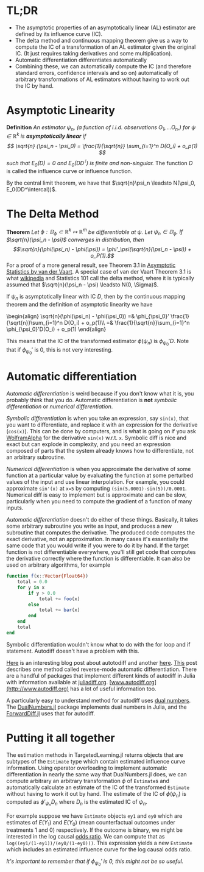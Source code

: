 <script type="text/javascript"
  src="https://cdn.mathjax.org/mathjax/latest/MathJax.js?config=TeX-AMS-MML_HTMLorMML">
  MathJax.Hub.Config({
    tex2jax: {inlineMath: [['$','$'], ['\\(','\\)']]},
              processEnvironments: true
             }
  );
</script>

# TL;DR

* The asymptotic properties of an asymptotically linear (AL) estimator are defined by its influence curve (IC).
* The delta method and continuous mapping theorem give us a way to compute the IC of a transformation of an AL estimator given the original IC. (It just requires taking derivatives and some multiplication).
* Automatic differentiation differentiates automatically
* Combining these, we can automatically compute the IC (and therefore standard errors, confidence intervals and so on) automatically of arbitrary transformations of AL estimators without having to work out the IC by hand.

# Asymptotic Linearity

__Definition__ *An estimator $\psi_n$, (a function of i.i.d. observations $O_1, \ldots O_n$,) for $\psi \in \mathbb{R}^k$ is **asymptotically linear** if
$$
\sqrt{n} (\psi_n - \psi_0) = \frac{1}{\sqrt{n}} \sum_{i=1}^n D(O_i) + o_p(1)
$$
such that $E_0(D)=0$ and $E_0(DD^\intercal)$ is finite and non-singular.* The function $D$ is called the influence curve or influence function. 

By the central limit theorem, we have that $\sqrt{n}\psi_n \leadsto N(\psi_0, E_0(DD^\intercal))$.

# The Delta Method

__Theorem__ *Let $\phi: \mathbb{D}_\phi \subset \mathbb{R}^k \mapsto \mathbb{R}^m$ be differentiable at $\psi$.* 
*Let $\psi_n \in \mathbb{D}_\phi$.*
*If $\sqrt{n}(\psi_n - \psi)$ converges in distribution, then $$\sqrt{n}(\phi(\psi_n) - \phi(\psi)) = \phi'_\psi(\sqrt{n}(\psi_n - \psi)) + o_P(1).$$*
For a proof of a more general result, see Theorem 3.1 in [Asymptotic Statistics by van der Vaart](http://www.cambridge.org/rs/academic/subjects/statistics-probability/statistical-theory-and-methods/asymptotic-statistics?format=PB). A special case of van der Vaart Theorem 3.1 is what [wikipedia](https://en.wikipedia.org/wiki/Delta_method) and Statistics 101 call the delta method, where it is typically assumed that $\sqrt{n}(\psi_n - \psi) \leadsto N(0, \Sigma)$. 

If $\psi_n$ is asymptotically linear with IC $D$, then by the continuous mapping theorem and the definition of asymptotic linearity we have 

\begin{align}
\sqrt{n}(\phi(\psi_n) - \phi(\psi_0)) =& \phi_{\psi_0}' \frac{1}{\sqrt{n}}\sum_{i=1}^n D(O_i) + o_p(1)\\\\
=&  \frac{1}{\sqrt{n}}\sum_{i=1}^n \phi_{\psi_0}'D(O_i) + o_p(1)
\end{align}

This means that the IC of the transformed estimator $\phi(\psi_n)$ is $\phi_{\psi_0}'D$. Note that if $\phi_{\psi_0}'$ is $0$, this is not very interesting.


# Automatic differentiation

*Automatic differentiation* is weird because if you don't know what it is, you probably think that you do. Automatic differentiation is **not** *symbolic differentiation* or *numerical differentiation*.

*Symbolic differentiation* is when you take an expression, say `sin(x)`, that you want to differentiate, and replace it with an expression for the derivative (`cos(x)`). This can be done by computers, and is what is going on if you ask [WolframAlpha](http://www.wolframalpha.com/input/?i=d+sin%28x%29%2Fdx) for the derivative `sin(x)` w.r.t. `x`.  Symbolic diff is nice and exact but can explode in complexity, and you need an expression composed of parts that the system already knows how to differentiate, not an arbitrary subroutine.

*Numerical differentiation* is when you approximate the derivative of some function at a particular value by evaluating the function at some perturbed values of the input and use linear interpolation. For example, you could approximate `sin'(x)` at `x=5` by computing `(sin(5.0001)-sin(5))/0.0001`.
Numerical diff is easy to implement but is approximate and can be slow, particularly when you need to compute the gradient of a function of many inputs.

*Automatic differentiation* doesn't do either of these things. Basically, it takes some arbitrary subroutine you write as input, and produces a new subroutine that computes the derivative. The produced code computes the exact derivative, not an approximation. In many cases it's essentially the same code that you would write if you were to do it by hand. If the target function is not differentiable everywhere, you'll still get code that computes the derivative correctly where the function is differentiable. It can also be used on arbitrary algorithms, for example

```julia
function f(x::Vector{Float64})
    total = 0.0
    for y in x
        if y > 0.0
            total += foo(x)
        else
            total += bar(x)
        end
    end
    total
end
```
Symbolic differentiation wouldn't know what to do with the for loop and if statement. Autodiff doesn't have a problem with this. 

[Here](https://justindomke.wordpress.com/2009/02/17/automatic-differentiation-the-most-criminally-underused-tool-in-the-potential-machine-learning-toolbox/) is an interesting blog post about autotodiff and another [here](https://justindomke.wordpress.com/2009/11/30/automatic-differentiation-without-compromises/). [This](https://justindomke.wordpress.com/2009/03/24/a-simple-explanation-of-reverse-mode-automatic-differentiation/) post describes one method called reverse-mode automatic differentiation. There are a handful of packages that implement different kinds of autodiff in Julia with information available at [juliadiff.org](http://juliadiff.org).  [www.autodiff.org](http://www.autodiff.org) has a lot of useful information too.

A particularly easy to understand method for autodiff uses [dual numbers](https://en.wikipedia.org/wiki/Dual_number#Differentiation). The [DualNumbers.jl](https://github.com/JuliaDiff/DualNumbers.jl) package implements dual numbers in Julia, and the [ForwardDiff.jl](https://github.com/JuliaDiff/ForwardDiff.jl) uses that for autodiff.

# Putting it all together

The estimation methods in TargetedLearning.jl returns objects that are subtypes of the `Estimate` type which contain estimated influence curve information. Using operator overloading to implement automatic differentiation in nearly the same way that DualNumbers.jl does, we can compute arbitrary an arbitrary transformation $\phi$ of `Estimate`s and automatically calculate an estimate of the IC of the transformed `Estimate` without having to work it out by hand.  The estimate of the IC of $\phi(\psi_n)$ is computed as $\phi'_{\psi_n} D_n$ where $D_n$ is the estimated IC of $\psi_n$.

For example suppose we have `Estimate` objects `ey1` and `ey0` which are estimates of $E(Y_1)$ and $E(Y_0)$ (mean counterfactual outcomes under treatments 1 and 0) respectively. If the outcome is binary, we might be interested in the log causal [odds ratio](https://en.wikipedia.org/wiki/Odds_ratio). We can compute that as `log((ey1/(1-ey1))/(ey0/(1-ey0)))`. This expression yields a new `Estimate` which includes an estimated influence curve for the log causal odds ratio. 

*It's important to remember that if $\phi_{\psi_0}'$ is $0$, this might not be so useful.*
